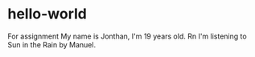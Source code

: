 # hello-world
For assignment
My name is Jonthan, I'm 19 years old. Rn I'm listening to Sun in the Rain by Manuel.
